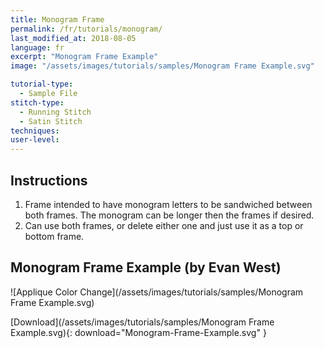 ```yaml
---
title: Monogram Frame
permalink: /fr/tutorials/monogram/
last_modified_at: 2018-08-05
language: fr
excerpt: "Monogram Frame Example"
image: "/assets/images/tutorials/samples/Monogram Frame Example.svg"

tutorial-type:
  - Sample File
stitch-type: 
  - Running Stitch
  - Satin Stitch
techniques:
user-level:
---
```

## Instructions

1.  Frame intended to have monogram letters to be sandwiched between both frames. The monogram can be longer then the frames if desired.
2.  Can use both frames, or delete either one and just use it as a top or bottom frame.

## Monogram Frame Example (by Evan West)

![Applique Color Change](/assets/images/tutorials/samples/Monogram Frame Example.svg)

[Download](/assets/images/tutorials/samples/Monogram Frame Example.svg){: download="Monogram-Frame-Example.svg" }
